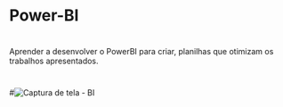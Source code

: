 # Power-BI
#
 Aprender a desenvolver o PowerBI para criar, planilhas que otimizam os trabalhos apresentados.
#
#![Captura de tela - BI](https://github.com/user-attachments/assets/73cf141e-9415-4d8f-9161-8caf52295e87)
